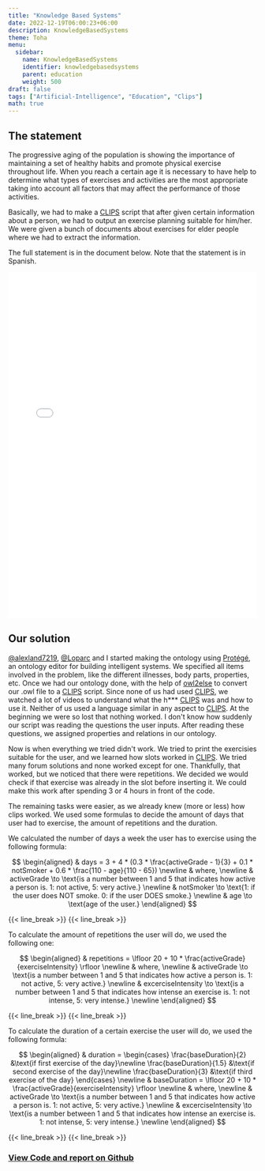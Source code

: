```yaml
---
title: "Knowledge Based Systems"
date: 2022-12-19T06:00:23+06:00
description: KnowledgeBasedSystems
theme: Toha
menu:
  sidebar:
    name: KnowledgeBasedSystems
    identifier: knowledgebasedsystems
    parent: education
    weight: 500
draft: false
tags: ["Artificial-Intelligence", "Education", "Clips"]
math: true
---
```


## The statement
The progressive aging of the population is showing the importance of maintaining a set of healthy habits and promote physical exercise throughout life. When you reach a certain age it is necessary to have help to determine what types of exercises and activities are the most appropriate taking into account all factors that may affect the performance of those activities.

Basically, we had to make a [CLIPS](https://clipsrules.net/) script that after given certain information about a person, we had to output an exercise planning suitable for him/her. We were given a bunch of documents about exercises for elder people where we had to extract the information. 

The full statement is in the document below. Note that the statement is in Spanish.

<embed src="PracticaSBC.pdf" width="100%" height="700" type="application/pdf">

## Our solution
[@alexland7219](https://github.com/alexland7219), [@Loparc](https://github.com/Loparc) and I started making the ontology using [Protégé](https://protege.stanford.edu/), an ontology editor for building intelligent systems. We specified all items involved in the problem, like the different illnesses, body parts, properties, etc. Once we had our ontology done, with the help of [owl2else](https://pypi.org/project/owl2else/) to convert our .owl file to a [CLIPS](https://clipsrules.net/) script. Since none of us had used [CLIPS](https://clipsrules.net/), we watched a lot of videos to understand what the h*** [CLIPS](https://clipsrules.net/) was and how to use it. Neither of us used a language similar in any aspect to [CLIPS](https://clipsrules.net/). At the beginning we were so lost that nothing worked. I don't know how suddenly our script was reading the questions the user inputs. After reading these questions, we assigned properties and relations in our ontology.

Now is when everything we tried didn't work. We tried to print the exercisies suitable for the user, and we learned how slots worked in [CLIPS](https://clipsrules.net/). We tried many forum solutions and none worked except for one. Thankfully, that worked, but we noticed that there were repetitions. We decided we would check if that exercise was already in the slot before inserting it. We could make this work after spending 3 or 4 hours in front of the code. 

The remaining tasks were easier, as we already knew (more or less) how clips worked. We used some formulas to decide the amount of days that user had to exercise, the amount of repetitions and the duration.

We calculated the number of days a week the user has to exercise using the following formula:

$$
\begin{aligned}
& days = 3 + 4 * (0.3 * \frac{activeGrade - 1}{3} + 0.1 * notSmoker + 0.6 * \frac{110 - age}{110 - 65}) \newline
& where, \newline
& activeGrade \to \text{is a number between 1 and 5 that indicates how active a person is. 1: not active, 5: very active.} \newline
& notSmoker \to \text{1: if the user does NOT smoke. 0: if the user DOES smoke.} \newline
& age \to \text{age of the user.}
\end{aligned}
$$

{{< line_break >}}
{{< line_break >}}

To calculate the amount of repetitions the user will do, we used the following one:

$$
\begin{aligned}
& repetitions = \lfloor 20 + 10 * \frac{activeGrade}{exerciseIntensity} \rfloor \newline
& where, \newline
& activeGrade \to \text{is a number between 1 and 5 that indicates how active a person is. 1: not active, 5: very active.} \newline
& excerciseIntensity \to \text{is a number between 1 and 5 that indicates how intense an exercise is. 1: not intense, 5: very intense.} \newline
\end{aligned}
$$

{{< line_break >}}
{{< line_break >}}

To calculate the duration of a certain exercise the user will do, we used the following formula:

$$
\begin{aligned}
& duration = 
 \begin{cases}
 \frac{baseDuration}{2} &\text{if first exercise of the day}\newline
  \frac{baseDuration}{1.5} &\text{if second exercise of the day}\newline
   \frac{baseDuration}{3} &\text{if third exercise of the day}
 \end{cases} \newline
 & baseDuration = \lfloor 20 + 10 * \frac{activeGrade}{exerciseIntensity} \rfloor \newline
 & where, \newline
& activeGrade \to \text{is a number between 1 and 5 that indicates how active a person is. 1: not active, 5: very active.} \newline
& excerciseIntensity \to \text{is a number between 1 and 5 that indicates how intense an exercise is. 1: not intense, 5: very intense.} \newline
\end{aligned}
$$

{{< line_break >}}
{{< line_break >}}

### [View Code and report on <i class="fab fa-github"></i>Github](https://github.com/BernatBC/KnowledgeBasedSystems) 
